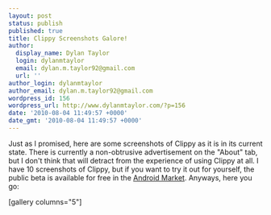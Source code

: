 ```yaml
---
layout: post
status: publish
published: true
title: Clippy Screenshots Galore!
author:
  display_name: Dylan Taylor
  login: dylanmtaylor
  email: dylan.m.taylor92@gmail.com
  url: ''
author_login: dylanmtaylor
author_email: dylan.m.taylor92@gmail.com
wordpress_id: 156
wordpress_url: http://www.dylanmtaylor.com/?p=156
date: '2010-08-04 11:49:57 +0000'
date_gmt: '2010-08-04 11:49:57 +0000'
---
```

<p>Just as I promised, here are some screenshots of Clippy as it is in its current state. There is currently a non-obtrusive advertisement on the "About" tab, but I don't think that will detract from the experience of using Clippy at all. I have 10 screenshots of Clippy, but if you want to try it out for yourself, the public beta is available for free in the <a class="zem_slink" title="Android Market" rel="homepage" href="http://www.android.com/market/">Android Market</a>. Anyways, here you go:</p>
<p>[gallery columns="5"]</p>
